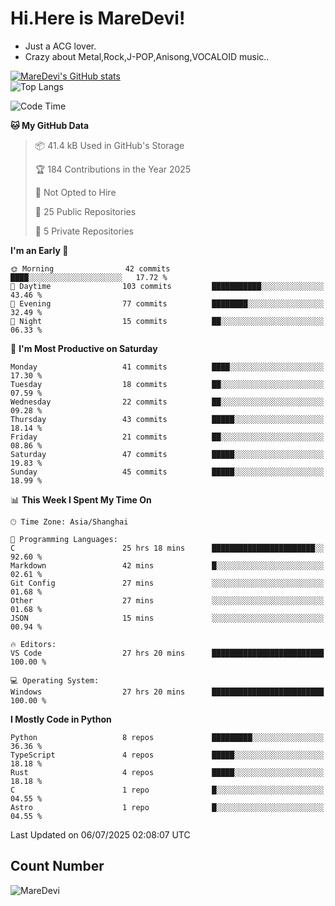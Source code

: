 # Hi.Here is MareDevi!

- Just a ACG lover.
- Crazy about Metal,Rock,J-POP,Anisong,VOCALOID music..

[![MareDevi's GitHub stats](https://github-readme-stats.vercel.app/api?username=MareDevi&show_icons=true&theme=algolia)](https://github.com/anuraghazra/github-readme-stats)  
![Top Langs](https://github-readme-stats.vercel.app/api/top-langs/?username=MareDevi&layout=compact&theme=algolia)

<!--START_SECTION:waka-->
![Code Time](http://img.shields.io/badge/Code%20Time-252%20hrs%2031%20mins-blue)

**🐱 My GitHub Data** 

> 📦 41.4 kB Used in GitHub's Storage 
 > 
> 🏆 184 Contributions in the Year 2025
 > 
> 🚫 Not Opted to Hire
 > 
> 📜 25 Public Repositories 
 > 
> 🔑 5 Private Repositories 
 > 
**I'm an Early 🐤** 

```text
🌞 Morning                42 commits          ████░░░░░░░░░░░░░░░░░░░░░   17.72 % 
🌆 Daytime                103 commits         ███████████░░░░░░░░░░░░░░   43.46 % 
🌃 Evening                77 commits          ████████░░░░░░░░░░░░░░░░░   32.49 % 
🌙 Night                  15 commits          ██░░░░░░░░░░░░░░░░░░░░░░░   06.33 % 
```
📅 **I'm Most Productive on Saturday** 

```text
Monday                   41 commits          ████░░░░░░░░░░░░░░░░░░░░░   17.30 % 
Tuesday                  18 commits          ██░░░░░░░░░░░░░░░░░░░░░░░   07.59 % 
Wednesday                22 commits          ██░░░░░░░░░░░░░░░░░░░░░░░   09.28 % 
Thursday                 43 commits          █████░░░░░░░░░░░░░░░░░░░░   18.14 % 
Friday                   21 commits          ██░░░░░░░░░░░░░░░░░░░░░░░   08.86 % 
Saturday                 47 commits          █████░░░░░░░░░░░░░░░░░░░░   19.83 % 
Sunday                   45 commits          █████░░░░░░░░░░░░░░░░░░░░   18.99 % 
```


📊 **This Week I Spent My Time On** 

```text
🕑︎ Time Zone: Asia/Shanghai

💬 Programming Languages: 
C                        25 hrs 18 mins      ███████████████████████░░   92.60 % 
Markdown                 42 mins             █░░░░░░░░░░░░░░░░░░░░░░░░   02.61 % 
Git Config               27 mins             ░░░░░░░░░░░░░░░░░░░░░░░░░   01.68 % 
Other                    27 mins             ░░░░░░░░░░░░░░░░░░░░░░░░░   01.68 % 
JSON                     15 mins             ░░░░░░░░░░░░░░░░░░░░░░░░░   00.94 % 

🔥 Editors: 
VS Code                  27 hrs 20 mins      █████████████████████████   100.00 % 

💻 Operating System: 
Windows                  27 hrs 20 mins      █████████████████████████   100.00 % 
```

**I Mostly Code in Python** 

```text
Python                   8 repos             █████████░░░░░░░░░░░░░░░░   36.36 % 
TypeScript               4 repos             █████░░░░░░░░░░░░░░░░░░░░   18.18 % 
Rust                     4 repos             █████░░░░░░░░░░░░░░░░░░░░   18.18 % 
C                        1 repo              █░░░░░░░░░░░░░░░░░░░░░░░░   04.55 % 
Astro                    1 repo              █░░░░░░░░░░░░░░░░░░░░░░░░   04.55 % 
```




 Last Updated on 06/07/2025 02:08:07 UTC
<!--END_SECTION:waka-->

## Count Number
![MareDevi](https://count.getloli.com/get/@maredevi?theme=moebooru-h)  

<!---
MareDevi/MareDevi is a ✨ special ✨ repository because its `README.md` (this file) appears on your GitHub profile.
You can click the Preview link to take a look at your changes.
--->
